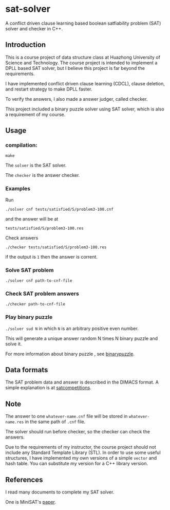 # sat-solver
A conflict driven clause learning based boolean satfiability problem (SAT) solver and checker in C++.

## Introduction
This is a course project of data structure class at Huazhong University of Science and Technology.
The course project is intended to implement a DPLL based SAT solver, but I believe this project is far beyond the requirements.

I have implemented conflict driven clause learning (CDCL), clause deletion, and restart strategy to make DPLL faster.

To verify the answers, I also made a answer judger, called checker.

This project included a binary puzzle solver using SAT solver, which is also a requirement of my course.

## Usage

### compilation:
```
make
```
The ```solver``` is the SAT solver.

The ```checker``` is the answer checker.

### Examples
Run 
```
./solver cnf tests/satisfied/S/problem3-100.cnf
```
and the answer will be at
```
tests/satisfied/S/problem3-100.res
```

Check answers
```
./checker tests/satisfied/S/problem3-100.res
```
if the output is ```1``` then the answer is corrent.


### Solve SAT problem
```
./solver cnf path-to-cnf-file
```

### Check SAT problem answers
```
./checker path-to-cnf-file
```

### Play binary puzzle
```./solver sud N``` in which ```N``` is an arbitrary positive even number.

This will generate a unique answer random N times N binary puzzle and solve it.

For more information about binary puzzle , see [binarypuzzle](https://binarypuzzle.com/).

## Data formats
The SAT problem data and answer is described in the DIMACS format. A simple explanation is at  [satcompetitions](http://www.satcompetition.org/2004/format-solvers2004.html).

## Note
The answer to one ```whatever-name.cnf``` file will be stored in ```whatever-name.res``` in the same path of ```.cnf``` file.

The solver should run before checker, so the checker can check the answers.

Due to the requirements of my instructor, the course project should not include any Standard Template Library (STL). 
In order to use some useful structures, I have implemented my own versions of a simple ```vector``` and hash table.
You can substitute my version for a C++ library version.

## References
I read many documents to complete my SAT solver.

One is MiniSAT's [paper](http://minisat.se/Papers.html).
